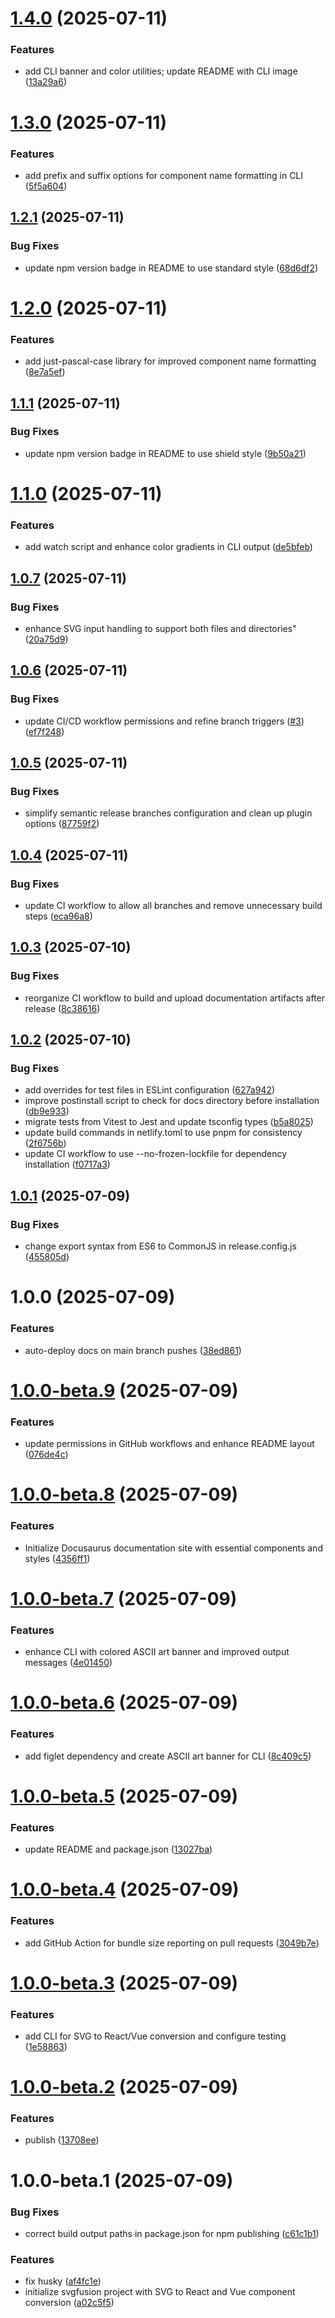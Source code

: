 # [1.4.0](https://github.com/lolvOid/svgfusion/compare/v1.3.0...v1.4.0) (2025-07-11)


### Features

* add CLI banner and color utilities; update README with CLI image ([13a29a6](https://github.com/lolvOid/svgfusion/commit/13a29a622cbdfa5a7af62f3b027513c2d7840c3b))

# [1.3.0](https://github.com/lolvOid/svgfusion/compare/v1.2.1...v1.3.0) (2025-07-11)


### Features

* add prefix and suffix options for component name formatting in CLI ([5f5a604](https://github.com/lolvOid/svgfusion/commit/5f5a604bb58586673fe7be83abbfb196025e3cd8))

## [1.2.1](https://github.com/lolvOid/svgfusion/compare/v1.2.0...v1.2.1) (2025-07-11)


### Bug Fixes

* update npm version badge in README to use standard style ([68d6df2](https://github.com/lolvOid/svgfusion/commit/68d6df21c296cc3a9445322fde037467466a344c))

# [1.2.0](https://github.com/lolvOid/svgfusion/compare/v1.1.1...v1.2.0) (2025-07-11)


### Features

* add just-pascal-case library for improved component name formatting ([8e7a5ef](https://github.com/lolvOid/svgfusion/commit/8e7a5efbf48b9e36d48d37a441151af77c292a96))

## [1.1.1](https://github.com/lolvOid/svgfusion/compare/v1.1.0...v1.1.1) (2025-07-11)


### Bug Fixes

* update npm version badge in README to use shield style ([9b50a21](https://github.com/lolvOid/svgfusion/commit/9b50a21e49a24180156a6c30fa0e09f5995f01fa))

# [1.1.0](https://github.com/lolvOid/svgfusion/compare/v1.0.7...v1.1.0) (2025-07-11)


### Features

* add watch script and enhance color gradients in CLI output ([de5bfeb](https://github.com/lolvOid/svgfusion/commit/de5bfebf0b536686646a4d1c30edb345f99dd91a))

## [1.0.7](https://github.com/lolvOid/svgfusion/compare/v1.0.6...v1.0.7) (2025-07-11)


### Bug Fixes

* enhance SVG input handling to support both files and directories" ([20a75d9](https://github.com/lolvOid/svgfusion/commit/20a75d95b5b683f9200689e5d55da7220cd07eea))

## [1.0.6](https://github.com/lolvOid/svgfusion/compare/v1.0.5...v1.0.6) (2025-07-11)


### Bug Fixes

* update CI/CD workflow permissions and refine branch triggers ([#3](https://github.com/lolvOid/svgfusion/issues/3)) ([ef7f248](https://github.com/lolvOid/svgfusion/commit/ef7f2488b224233fbd12228f0e781f611de693d9))

## [1.0.5](https://github.com/lolvOid/svgfusion/compare/v1.0.4...v1.0.5) (2025-07-11)


### Bug Fixes

* simplify semantic release branches configuration and clean up plugin options ([87759f2](https://github.com/lolvOid/svgfusion/commit/87759f26d00f6f9205e876eeb97ccbbc9fea5413))

## [1.0.4](https://github.com/lolvOid/svgfusion/compare/v1.0.3...v1.0.4) (2025-07-11)


### Bug Fixes

* update CI workflow to allow all branches and remove unnecessary build steps ([eca96a8](https://github.com/lolvOid/svgfusion/commit/eca96a81d49fe7c1aec9458f7b3435334e4dc265))

## [1.0.3](https://github.com/lolvOid/svgfusion/compare/v1.0.2...v1.0.3) (2025-07-10)


### Bug Fixes

* reorganize CI workflow to build and upload documentation artifacts after release ([8c38616](https://github.com/lolvOid/svgfusion/commit/8c3861630be2d196f6ebee6a5a7cf4dd32046757))

## [1.0.2](https://github.com/lolvOid/svgfusion/compare/v1.0.1...v1.0.2) (2025-07-10)


### Bug Fixes

* add overrides for test files in ESLint configuration ([627a942](https://github.com/lolvOid/svgfusion/commit/627a9427b3d989edcfe2de334456811c991ca99b))
* improve postinstall script to check for docs directory before installation ([db9e933](https://github.com/lolvOid/svgfusion/commit/db9e933a93053e6987614e96ed83cc64ab5dccd1))
* migrate tests from Vitest to Jest and update tsconfig types ([b5a8025](https://github.com/lolvOid/svgfusion/commit/b5a8025197bcc59259b9749e46c34c50ae3acc70))
* update build commands in netlify.toml to use pnpm for consistency ([2f6756b](https://github.com/lolvOid/svgfusion/commit/2f6756bdbfb1a6c77b3e3ca0239627b51d1149ce))
* update CI workflow to use --no-frozen-lockfile for dependency installation ([f0717a3](https://github.com/lolvOid/svgfusion/commit/f0717a38974df446802eb9574c4cdc227df08c71))

## [1.0.1](https://github.com/lolvOid/svgfusion/compare/v1.0.0...v1.0.1) (2025-07-09)


### Bug Fixes

* change export syntax from ES6 to CommonJS in release.config.js ([455805d](https://github.com/lolvOid/svgfusion/commit/455805df8f0422e907a3137f0e0e88932d116342))

# 1.0.0 (2025-07-09)


### Features

* auto-deploy docs on main branch pushes ([38ed861](https://github.com/lolvOid/svgfusion/commit/38ed861eb1734200ae447f2530dbc821d397c840))

# [1.0.0-beta.9](https://github.com/lolvOid/svgfusion/compare/v1.0.0-beta.8...v1.0.0-beta.9) (2025-07-09)


### Features

* update permissions in GitHub workflows and enhance README layout ([076de4c](https://github.com/lolvOid/svgfusion/commit/076de4cf3067e217dea48b29e8052a6ec14a88ce))

# [1.0.0-beta.8](https://github.com/lolvOid/svgfusion/compare/v1.0.0-beta.7...v1.0.0-beta.8) (2025-07-09)


### Features

* Initialize Docusaurus documentation site with essential components and styles ([4356ff1](https://github.com/lolvOid/svgfusion/commit/4356ff16d6579fffe405af58e9af28a3a5e169dc))

# [1.0.0-beta.7](https://github.com/lolvOid/svgfusion/compare/v1.0.0-beta.6...v1.0.0-beta.7) (2025-07-09)


### Features

* enhance CLI with colored ASCII art banner and improved output messages ([4e01450](https://github.com/lolvOid/svgfusion/commit/4e014504e19d97b4478aa08f2e6ebe634ef06511))

# [1.0.0-beta.6](https://github.com/lolvOid/svgfusion/compare/v1.0.0-beta.5...v1.0.0-beta.6) (2025-07-09)


### Features

* add figlet dependency and create ASCII art banner for CLI ([8c409c5](https://github.com/lolvOid/svgfusion/commit/8c409c5719201bcf9727ac6d61c0ab07eaf5a5aa))

# [1.0.0-beta.5](https://github.com/lolvOid/svgfusion/compare/v1.0.0-beta.4...v1.0.0-beta.5) (2025-07-09)


### Features

* update README and package.json ([13027ba](https://github.com/lolvOid/svgfusion/commit/13027ba40f379225648cd0bedbfcd801b10de26f))

# [1.0.0-beta.4](https://github.com/lolvOid/svgfusion/compare/v1.0.0-beta.3...v1.0.0-beta.4) (2025-07-09)


### Features

* add GitHub Action for bundle size reporting on pull requests ([3049b7e](https://github.com/lolvOid/svgfusion/commit/3049b7e79066454ddddb1595347ea8155dc40e53))

# [1.0.0-beta.3](https://github.com/lolvOid/svgfusion/compare/v1.0.0-beta.2...v1.0.0-beta.3) (2025-07-09)


### Features

* add CLI for SVG to React/Vue conversion and configure testing ([1e58863](https://github.com/lolvOid/svgfusion/commit/1e5886398c887f2d989c817d4cf04363bc6d331d))

# [1.0.0-beta.2](https://github.com/lolvOid/svgfusion/compare/v1.0.0-beta.1...v1.0.0-beta.2) (2025-07-09)


### Features

* publish ([13708ee](https://github.com/lolvOid/svgfusion/commit/13708eedd50f7ff14a50efe03696ceb8de11afae))

# 1.0.0-beta.1 (2025-07-09)


### Bug Fixes

* correct build output paths in package.json for npm publishing ([c61c1b1](https://github.com/lolvOid/svgfusion/commit/c61c1b136856b7fbd4ea13b5d3468ddb370169ca))


### Features

* fix husky ([af4fc1e](https://github.com/lolvOid/svgfusion/commit/af4fc1eaacb5a28f117ece6822a15561cadee57a))
* initialize svgfusion project with SVG to React and Vue component conversion ([a02c5f5](https://github.com/lolvOid/svgfusion/commit/a02c5f5d3f643ba75f02d021744e7e153c1935d3))

